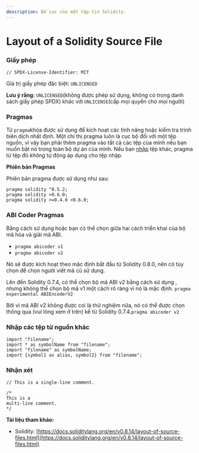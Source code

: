 ```yaml
---
description: Bố cục của một tập tin Solidity.
---
```


# Layout of a Solidity Source File

### Giấy phép

```
// SPDX-License-Identifier: MIT
```

Giá trị giấy phép đặc biệt: `UNLICENSED`

**Lưu ý rằng:** `UNLICENSED`(không được phép sử dụng, không có trong danh sách giấy phép SPDX) khác với `UNLICENSE`(cấp mọi quyền cho mọi người)

### Pragmas

Từ `pragma`khóa được sử dụng để kích hoạt các tính năng hoặc kiểm tra trình biên dịch nhất định. Một chỉ thị pragma luôn là cục bộ đối với một tệp nguồn, vì vậy bạn phải thêm pragma vào tất cả các tệp của mình nếu bạn muốn bật nó trong toàn bộ dự án của mình. Nếu bạn [nhập](https://docs.soliditylang.org/en/v0.8.14/layout-of-source-files.html#import) tệp khác, pragma từ tệp đó _không_ tự động áp dụng cho tệp nhập.

**Phiên bản Pragmas**

Phiên bản pragma được sử dụng như sau:

```
pragma solidity ^0.5.2;
pragma solidity >0.6.0;
pragma solidity >=0.4.0 <0.6.0;
```

### ABI Coder Pragmas

Bằng cách sử dụng hoặc bạn có thể chọn giữa hai cách triển khai của bộ mã hóa và giải mã ABI.

* `pragma abicoder v1`
* `pragma abicoder v2`

Nó sẽ được kích hoạt theo mặc định bắt đầu từ Solidity 0.8.0, nên có tùy chọn để chọn người viết mã cũ sử dụng.

Lên đến Solidity 0.7.4, có thể chọn bộ mã ABI v2 bằng cách sử dụng , nhưng không thể chọn bộ mã v1 một cách rõ ràng vì nó là mặc định. `pragma experimental ABIEncoderV2`

Bởi vì mã ABI v2 không được coi là thử nghiệm nữa, nó có thể được chọn thông qua (vui lòng xem ở trên) kể từ Solidity 0.7.4.`pragma abicoder v2`

### Nhập các tệp từ nguồn khác

```
import "filename";
import * as symbolName from "filename";
import "filename" as symbolName;
import {symbol1 as alias, symbol2} from "filename";
```

### Nhận xét

```
// This is a single-line comment.

/*
This is a
multi-line comment.
*/
```

**Tài liệu tham khảo:**

* Solidity: [https://docs.soliditylang.org/en/v0.8.14/layout-of-source-files.html](https://docs.soliditylang.org/en/v0.8.14/layout-of-source-files.html)
